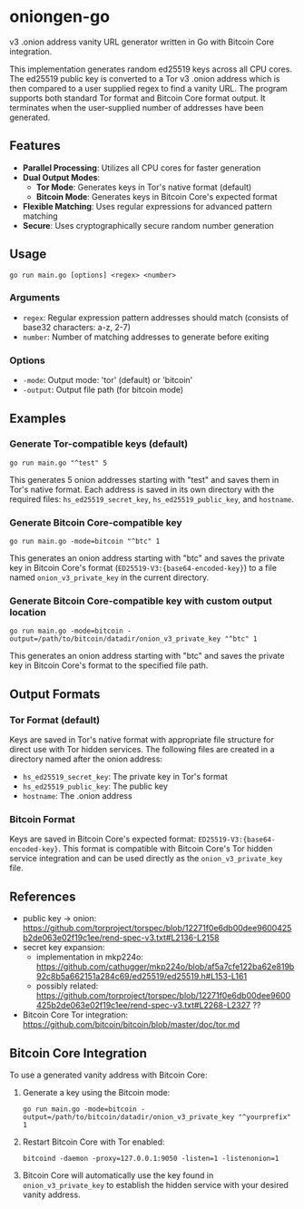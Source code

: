 # oniongen-go

v3 .onion address vanity URL generator written in Go with Bitcoin Core integration.

This implementation generates random ed25519 keys across all CPU cores. The ed25519 public key is converted to a Tor v3 .onion address which is then compared to a user supplied regex to find a vanity URL. The program supports both standard Tor format and Bitcoin Core format output. It terminates when the user-supplied number of addresses have been generated.

## Features

- **Parallel Processing**: Utilizes all CPU cores for faster generation
- **Dual Output Modes**:
  - **Tor Mode**: Generates keys in Tor's native format (default)
  - **Bitcoin Mode**: Generates keys in Bitcoin Core's expected format
- **Flexible Matching**: Uses regular expressions for advanced pattern matching
- **Secure**: Uses cryptographically secure random number generation

## Usage

```
go run main.go [options] <regex> <number>
```

### Arguments

- `regex`: Regular expression pattern addresses should match (consists of base32 characters: a-z, 2-7)
- `number`: Number of matching addresses to generate before exiting

### Options

- `-mode`: Output mode: 'tor' (default) or 'bitcoin'
- `-output`: Output file path (for bitcoin mode)

## Examples

### Generate Tor-compatible keys (default)

```
go run main.go "^test" 5
```

This generates 5 onion addresses starting with "test" and saves them in Tor's native format.
Each address is saved in its own directory with the required files: `hs_ed25519_secret_key`, `hs_ed25519_public_key`, and `hostname`.

### Generate Bitcoin Core-compatible key

```
go run main.go -mode=bitcoin "^btc" 1
```

This generates an onion address starting with "btc" and saves the private key in Bitcoin Core's format (`ED25519-V3:{base64-encoded-key}`) to a file named `onion_v3_private_key` in the current directory.

### Generate Bitcoin Core-compatible key with custom output location

```
go run main.go -mode=bitcoin -output=/path/to/bitcoin/datadir/onion_v3_private_key "^btc" 1
```

This generates an onion address starting with "btc" and saves the private key in Bitcoin Core's format to the specified file path.

## Output Formats

### Tor Format (default)

Keys are saved in Tor's native format with appropriate file structure for direct use with Tor hidden services. The following files are created in a directory named after the onion address:
- `hs_ed25519_secret_key`: The private key in Tor's format
- `hs_ed25519_public_key`: The public key
- `hostname`: The .onion address

### Bitcoin Format

Keys are saved in Bitcoin Core's expected format: `ED25519-V3:{base64-encoded-key}`. This format is compatible with Bitcoin Core's Tor hidden service integration and can be used directly as the `onion_v3_private_key` file.

## References

- public key -> onion: https://github.com/torproject/torspec/blob/12271f0e6db00dee9600425b2de063e02f19c1ee/rend-spec-v3.txt#L2136-L2158
- secret key expansion:
    - implementation in mkp224o: https://github.com/cathugger/mkp224o/blob/af5a7cfe122ba62e819b92c8b5a662151a284c69/ed25519/ed25519.h#L153-L161
    - possibly related: https://github.com/torproject/torspec/blob/12271f0e6db00dee9600425b2de063e02f19c1ee/rend-spec-v3.txt#L2268-L2327 ??
- Bitcoin Core Tor integration: https://github.com/bitcoin/bitcoin/blob/master/doc/tor.md

## Bitcoin Core Integration

To use a generated vanity address with Bitcoin Core:

1. Generate a key using the Bitcoin mode:
   ```
   go run main.go -mode=bitcoin -output=/path/to/bitcoin/datadir/onion_v3_private_key "^yourprefix" 1
   ```

2. Restart Bitcoin Core with Tor enabled:
   ```
   bitcoind -daemon -proxy=127.0.0.1:9050 -listen=1 -listenonion=1
   ```

3. Bitcoin Core will automatically use the key found in `onion_v3_private_key` to establish the hidden service with your desired vanity address.
